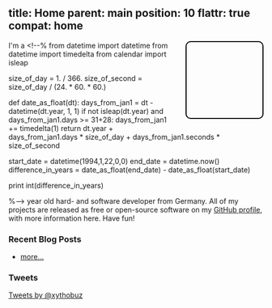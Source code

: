 title: Home
parent: main
position: 10
flattr: true
compat: home
---

<div style="width: 150px; height: 150px; float: right; border: 2px, solid, #000000; border-radius: 10px; background-image: url(http://www.gravatar.com/avatar/8d18fec40a74782052fb4c007d212475?s=150); margin-left: 2em; margin-bottom: 1em;"></div>

I'm a <!--%
from datetime import datetime
from datetime import timedelta
from calendar import isleap

size_of_day = 1. / 366.
size_of_second = size_of_day / (24. * 60. * 60.)

def date_as_float(dt):
    days_from_jan1 = dt - datetime(dt.year, 1, 1)
    if not isleap(dt.year) and days_from_jan1.days >= 31+28:
        days_from_jan1 += timedelta(1)
    return dt.year + days_from_jan1.days * size_of_day + days_from_jan1.seconds * size_of_second

start_date = datetime(1994,1,22,0,0)
end_date = datetime.now()
difference_in_years = date_as_float(end_date) - date_as_float(start_date)

print int(difference_in_years)

%--> year old hard- and software developer from Germany.
All of my projects are released as free or open-source software on my [GitHub profile](https://github.com/xythobuz), with more information here. Have fun!

### Recent Blog Posts

<!--%
from datetime import datetime
posts = [p for p in pages if "post" in p] # get all blog post pages
posts.sort(key=lambda p: p.get("date"), reverse=True) # sort post pages by date
for p in posts[0:5]:
    date = datetime.strptime(p.date, "%Y-%m-%d").strftime("%B %d, %Y")
    print "  * **[%s](%s)** - %s" % (p.post, p.url, date) # markdown list item
%-->
  * [more...](blog.html)

### Tweets

<div style="width: 100%; margin-left: auto; margin-right: auto;">
<a class="twitter-timeline" data-dnt="true" href="https://twitter.com/xythobuz" data-widget-id="318732638158471170" data-chrome="noheader nofooter">Tweets by @xythobuz</a>
<script>!function(d,s,id){var js,fjs=d.getElementsByTagName(s)[0],p=/^http:/.test(d.location)?'http':'https';if(!d.getElementById(id)){js=d.createElement(s);js.id=id;js.src=p+"://platform.twitter.com/widgets.js";fjs.parentNode.insertBefore(js,fjs);}}(document,"script","twitter-wjs");</script>
</div>
